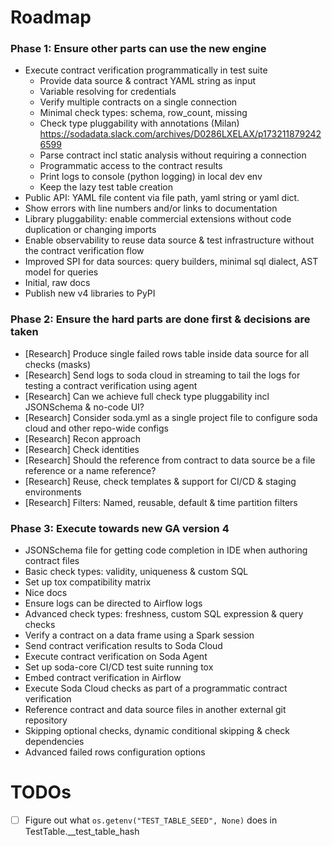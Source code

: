 # Roadmap

### Phase 1: Ensure other parts can use the new engine

* Execute contract verification programmatically in test suite
  * Provide data source & contract YAML string as input
  * Variable resolving for credentials
  * Verify multiple contracts on a single connection
  * Minimal check types: schema, row_count, missing
  * Check type pluggability with annotations (Milan) https://sodadata.slack.com/archives/D0286LXELAX/p1732118792426599
  * Parse contract incl static analysis without requiring a connection
  * Programmatic access to the contract results
  * Print logs to console (python logging) in local dev env
  * Keep the lazy test table creation
* Public API: YAML file content via file path, yaml string or yaml dict.
* Show errors with line numbers and/or links to documentation
* Library pluggability: enable commercial extensions without code duplication or changing imports
* Enable observability to reuse data source & test infrastructure without the contract verification flow
* Improved SPI for data sources: query builders, minimal sql dialect, AST model for queries
* Initial, raw docs
* Publish new v4 libraries to PyPI

### Phase 2: Ensure the hard parts are done first & decisions are taken

* [Research] Produce single failed rows table inside data source for all checks (masks)  
* [Research] Send logs to soda cloud in streaming to tail the logs for testing a contract verification using agent
* [Research] Can we achieve full check type pluggability incl JSONSchema & no-code UI?  
* [Research] Consider soda.yml as a single project file to configure soda cloud and other repo-wide configs
* [Research] Recon approach
* [Research] Check identities
* [Research] Should the reference from contract to data source be a file reference or a name reference?
* [Research] Reuse, check templates & support for CI/CD & staging environments
* [Research] Filters: Named, reusable, default & time partition filters

### Phase 3: Execute towards new GA version 4

* JSONSchema file for getting code completion in IDE when authoring contract files
* Basic check types: validity, uniqueness & custom SQL
* Set up tox compatibility matrix
* Nice docs
* Ensure logs can be directed to Airflow logs 
* Advanced check types: freshness, custom SQL expression & query checks
* Verify a contract on a data frame using a Spark session
* Send contract verification results to Soda Cloud
* Execute contract verification on Soda Agent
* Set up soda-core CI/CD test suite running tox
* Embed contract verification in Airflow
* Execute Soda Cloud checks as part of a programmatic contract verification
* Reference contract and data source files in another external git repository
* Skipping optional checks, dynamic conditional skipping & check dependencies
* Advanced failed rows configuration options

# TODOs

* [ ] Figure out what `os.getenv("TEST_TABLE_SEED", None)` does in TestTable.__test_table_hash
